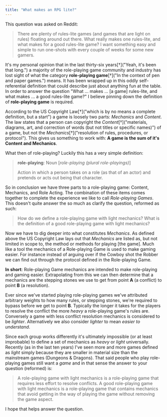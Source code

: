 ```yaml
---
title: "What makes an RPG lite?"
---
```


This question was asked on Reddit:

> There are plenty of rules-lite games (and games that are light on rules) floating around out there. What really makes one rules-lite, and what makes for a good rules-lite game? I want something easy and simple to run one-shots with every couple of weeks for some new gamers.

It's my personal opinion that in the last thirty-six years[†]("Yeah, it's been that long.") a majority of the role-playing game community and industry has lost sight of what the category **role-playing game**[†]("In the context of pen and paper games.") means. It has been wrapped up in this oddly self-referential definition that could describe just about anything fun at the table. In order to answer the question "What ... makes ... [a game] rules-lite, and what makes ... a good rules-lite game?" I believe pinning down the definition of **role-playing game** is required.

According to the US Copyright Law[†]("which is by no means a complete definition, but a start") a game is loosely two parts: *Mechanics* and *Content*. The law states that a person can copyright the *Content*[†]("materials, diagrams, art, and correction of words (but not titles or specific names)") of a game, but not the *Mechanics*[†]("resolution of rules, procedures, or protocol"). This gives us something to work with: **A game is the sum of it's Content and Mechanics**.

What then of role-playing? Luckily this has a very simple definition:

> **role-playing**: Noun [*role-playing (plural role-playings)*]
>
> Action in which a person takes on a role (as that of an actor) and pretends or acts out being that character.

So in conclusion we have three parts to a role-playing game: Content, Mechanics, and Role Acting. The combination of these items comes together to complete the experience we like to call *Role-playing Games*. This doesn't quite answer the so much as clarify the question, reformed as such:

> How do we define a role-playing game with light mechanics? What is the definition of a good role-playing game with light mechanics?

Now we have to dig deeper into what constitutes *Mechanics*. As defined above the US Copyright Law lays out that *Mechanics* are listed as, but not limited in scope to, the method or methods for playing [the game]. Much like a tool the mechanics of a Role-playing Game is used to make gaming easier. For instance instead of arguing over if the Cowboy shot the Robber we can find out through the protocol defined in the Role-playing Game.

**In short**: Role-playing Game mechanics are intended to make role-playing and gaming easier. Extrapolating from this we can then determine that a mechanics are the stepping stones we use to get from point **A** (a conflict) to point **B** (a resolution).

Ever since we've started playing role-playing games we've attributed arbitrary weights to how many rules, or stepping stones, we're required to bypass before we get to point **B**. Typically the longer it takes for the players to resolve the conflict the more *heavy* a role-playing game's rules are. Conversely a game with less conflict resolution mechanics is considered to be *lighter*. Alternatively we also consider *lighter* to mean *easier to understand*.

Since each group works differently it's ultimately impossible (or at least improbable) to define a set of mechanics as *heavy* or *light* universally. Recently (as in the last ten years) I've seen more and more games defined as *light* simply because they are smaller in material size than the mainstream games (Dungeons & Dragons). That said people who play role-playing games still want a *game* and in that sense the answer to your question (reformed) is:

> A role-playing game with light mechanics is a role-playing game that requires less effort to resolve conflicts. A good role-playing game with light mechanics is a role-playing game that contains mechanics that avoid getting in the way of playing the game without removing the game aspect.

I hope that helps answer the question.
